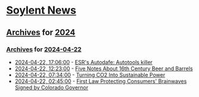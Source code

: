 # [Soylent News](../../../README.md)

## [Archives](../../index.md) for [2024](../index.md)

### [Archives](../../index.md) for [2024-04-22](index.md)

* [2024-04-22, 17:06:00](https://soylentnews.org/article.pl?sid=24/04/21/197221&from=rss) - [ESR's Autodafe: Autotools killer](https://soylentnews.org/article.pl?sid=24/04/21/197221&from=rss)
* [2024-04-22, 12:23:00](https://soylentnews.org/article.pl?sid=24/04/21/194231&from=rss) - [Five Notes About 16th Century Beer and Barrels](https://soylentnews.org/article.pl?sid=24/04/21/194231&from=rss)
* [2024-04-22, 07:34:00](https://soylentnews.org/article.pl?sid=24/04/20/2315245&from=rss) - [Turning CO2 Into Sustainable Power](https://soylentnews.org/article.pl?sid=24/04/20/2315245&from=rss)
* [2024-04-22, 02:45:00](https://soylentnews.org/article.pl?sid=24/04/20/237233&from=rss) - [First Law Protecting Consumers' Brainwaves Signed by Colorado Governor](https://soylentnews.org/article.pl?sid=24/04/20/237233&from=rss)
